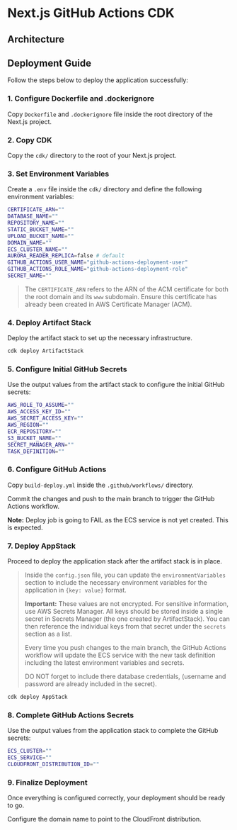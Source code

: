 # Next.js GitHub Actions CDK

## Architecture

## Deployment Guide

Follow the steps below to deploy the application successfully:

### 1. Configure Dockerfile and .dockerignore

Copy `Dockerfile` and `.dockerignore` file inside the root directory of the Next.js project.

### 2. Copy CDK

Copy the `cdk/` directory to the root of your Next.js project.

### 3. Set Environment Variables

Create a `.env` file inside the `cdk/` directory and define the following environment variables:

```bash
CERTIFICATE_ARN=""
DATABASE_NAME=""
REPOSITORY_NAME=""
STATIC_BUCKET_NAME=""
UPLOAD_BUCKET_NAME=""
DOMAIN_NAME=""
ECS_CLUSTER_NAME=""
AURORA_READER_REPLICA=false # default
GITHUB_ACTIONS_USER_NAME="github-actions-deployment-user"
GITHUB_ACTIONS_ROLE_NAME="github-actions-deployment-role"
SECRET_NAME=""
```

> The `CERTIFICATE_ARN` refers to the ARN of the ACM certificate for both the root domain and its `www` subdomain. Ensure this certificate has already been created in AWS Certificate Manager (ACM).

### 4. Deploy Artifact Stack

Deploy the artifact stack to set up the necessary infrastructure.

```bash
cdk deploy ArtifactStack
```

### 5. Configure Initial GitHub Secrets

Use the output values from the artifact stack to configure the initial GitHub secrets:

```bash
AWS_ROLE_TO_ASSUME=""
AWS_ACCESS_KEY_ID=""
AWS_SECRET_ACCESS_KEY=""
AWS_REGION=""
ECR_REPOSITORY=""
S3_BUCKET_NAME=""
SECRET_MANAGER_ARN=""
TASK_DEFINITION=""
```

### 6. Configure GitHub Actions

Copy `build-deploy.yml` inside the `.github/workflows/` directory.

Commit the changes and push to the main branch to trigger the GitHub Actions workflow.

**Note:** Deploy job is going to FAIL as the ECS service is not yet created. This is expected.

### 7. Deploy AppStack

Proceed to deploy the application stack after the artifact stack is in place.

> Inside the `config.json` file, you can update the `environmentVariables` section to include the necessary environment variables for the application in `{key: value}` format.  
>
> **Important:** These values are not encrypted. For sensitive information, use AWS Secrets Manager. All keys should be stored inside a single secret in Secrets Manager (the one created by ArtifactStack). You can then reference the individual keys from that secret under the `secrets` section as a list.
>
> Every time you push changes to the main branch, the GitHub Actions workflow will update the ECS service with the new task definition including the latest environment variables and secrets.
>
> DO NOT forget to include there database credentials, (username and password are already included in the secret).

```bash
cdk deploy AppStack
```

### 8. Complete GitHub Actions Secrets

Use the output values from the application stack to complete the GitHub secrets:

```bash
ECS_CLUSTER=""
ECS_SERVICE=""
CLOUDFRONT_DISTRIBUTION_ID=""
```

### 9. Finalize Deployment

Once everything is configured correctly, your deployment should be ready to go.

Configure the domain name to point to the CloudFront distribution.
